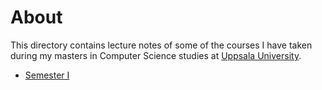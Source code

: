 # About

This directory contains lecture notes of some of the courses I have taken during my masters in Computer Science studies at [Uppsala University](http://www.it.uu.se/).

- [Semester I](semester-1)
